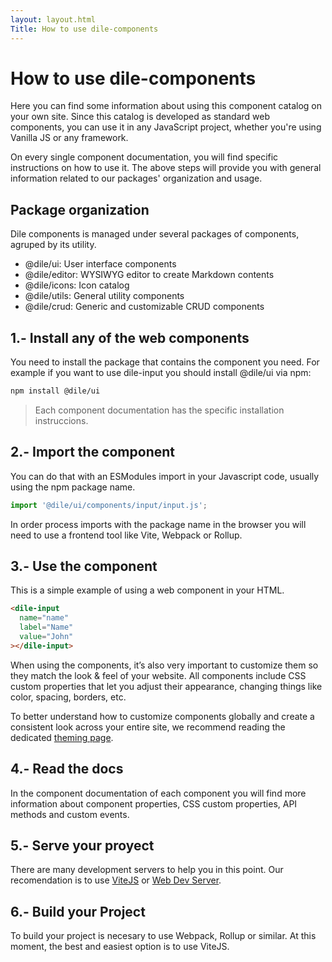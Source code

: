 ```yaml
---
layout: layout.html
Title: How to use dile-components
---
```


# How to use dile-components

Here you can find some information about using this component catalog on your own site. Since this catalog is developed as standard web components, you can use it in any JavaScript project, whether you're using Vanilla JS or any framework.

On every single component documentation, you will find specific instructions on how to use it. The above steps will provide you with general information related to our packages' organization and usage.

## Package organization

Dile components is managed under several packages of components, agruped by its utility.

- @dile/ui: User interface components
- @dile/editor: WYSIWYG editor to create Markdown contents
- @dile/icons: Icon catalog
- @dile/utils: General utility components
- @dile/crud: Generic and customizable CRUD components

## 1.- Install any of the web components

You need to install the package that contains the component you need. For example if you want to use dile-input you should install @dile/ui via npm:

```bash
npm install @dile/ui
```

> Each component documentation has the specific installation instruccions.


## 2.- Import the component

You can do that with an ESModules import in your Javascript code, usually using the npm package name. 

```javascript
import '@dile/ui/components/input/input.js';
```

In order process imports with the package name in the browser you will need to use a frontend tool like Vite, Webpack or Rollup. 

## 3.- Use the component

This is a simple example of using a web component in your HTML.

```html
<dile-input
  name="name"
  label="Name"
  value="John"
></dile-input>
```

When using the components, it’s also very important to customize them so they match the look & feel of your website. All components include CSS custom properties that let you adjust their appearance, changing things like color, spacing, borders, etc.

To better understand how to customize components globally and create a consistent look across your entire site, we recommend reading the dedicated [theming page](/theming/).


## 4.- Read the docs

In the component documentation of each component you will find more information about component properties, CSS custom properties, API methods and custom events.

## 5.- Serve your proyect

There are many development servers to help you in this point. Our recomendation is to use [ViteJS](https://vitejs.dev/) or [Web Dev Server](https://modern-web.dev/docs/dev-server/overview/). 

## 6.- Build your Project

To build your project is necesary to use Webpack, Rollup or similar. At this moment, the best and easiest option is to use ViteJS.